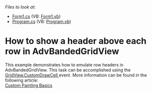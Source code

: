 <!-- default file list -->
*Files to look at*:

* [Form1.cs](./CS/Form1.cs) (VB: [Form1.vb](./VB/Form1.vb))
* [Program.cs](./CS/Program.cs) (VB: [Program.vb](./VB/Program.vb))
<!-- default file list end -->
# How to show a header above each row in AdvBandedGridView


<p>This example demonstrates how to emulate row headers in AdvBandedGridView. This task can be accomplished using the <a href="http://documentation.devexpress.com/#WindowsForms/DevExpressXtraGridViewsGridGridView_CustomDrawCelltopic">GridView.CustomDrawCell </a> event. More information can be found in the following article:<br />
<a href="http://documentation.devexpress.com/#WindowsForms/CustomDocument762">Custom Painting Basics</a></p>

<br/>


